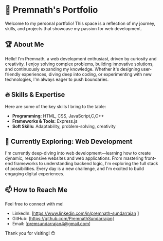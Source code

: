 # 🚀 Premnath's Portfolio

Welcome to my personal portfolio! This space is a reflection of my journey, skills, and projects that showcase my passion for web development.

## 🏆 About Me
Hello! I'm Premnath, a web development enthusiast, driven by curiosity and creativity. I enjoy solving complex problems, building innovative solutions, and continuously expanding my knowledge. Whether it's designing user-friendly experiences, diving deep into coding, or experimenting with new technologies, I'm always eager to push boundaries.

## 🔥 Skills & Expertise
Here are some of the key skills I bring to the table:
- **Programming:** HTML, CSS, JavaScript,C,C++
- **Frameworks & Tools:** Express.js
- **Soft Skills:** Adaptability, problem-solving, creativity

## 🌱 Currently Exploring: Web Development
I'm currently deep-diving into web development—learning how to create dynamic, responsive websites and web applications. From mastering front-end frameworks to understanding backend logic, I'm exploring the full stack of possibilities. Every day is a new challenge, and I'm excited to build engaging digital experiences.

## 📫 How to Reach Me
Feel free to connect with me!
- LinkedIn: [https://www.linkedin.com/in/premnath-sundarrajan ]
- GitHub: [https://github.com/PremnathSundarrajan]
- Email: [premsundarrajan4@gmail.com]

Thank you for visiting! 😊
